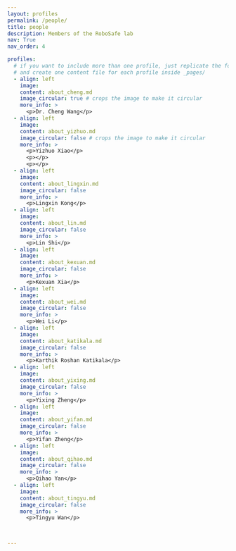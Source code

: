 ```yaml
---
layout: profiles
permalink: /people/
title: people
description: Members of the RoboSafe lab
nav: True 
nav_order: 4

profiles:
  # if you want to include more than one profile, just replicate the following block
  # and create one content file for each profile inside _pages/
  - align: left
    image: 
    content: about_cheng.md 
    image_circular: true # crops the image to make it circular
    more_info: >
      <p>Dr. Cheng Wang</p>
  - align: left
    image: 
    content: about_yizhuo.md
    image_circular: false # crops the image to make it circular
    more_info: >
      <p>Yizhuo Xiao</p>
      <p></p>
      <p></p>
  - align: left
    image:
    content: about_lingxin.md
    image_circular: false
    more_info: >
      <p>Lingxin Kong</p>
  - align: left
    image: 
    content: about_lin.md
    image_circular: false
    more_info: >
      <p>Lin Shi</p>
  - align: left
    image:
    content: about_kexuan.md
    image_circular: false
    more_info: >
      <p>Kexuan Xia</p>
  - align: left
    image:
    content: about_wei.md
    image_circular: false
    more_info: >
      <p>Wei Li</p>
  - align: left
    image:
    content: about_katikala.md
    image_circular: false
    more_info: >
      <p>Karthik Roshan Katikala</p>
  - align: left
    image:
    content: about_yixing.md
    image_circular: false
    more_info: >
      <p>Yixing Zheng</p>
  - align: left
    image: 
    content: about_yifan.md
    image_circular: false
    more_info: >
      <p>Yifan Zheng</p> 
  - align: left
    image:
    content: about_qihao.md
    image_circular: false
    more_info: >
      <p>Qihao Yan</p>
  - align: left
    image:
    content: about_tingyu.md
    image_circular: false
    more_info: >
      <p>Tingyu Wan</p>
  


---
```

